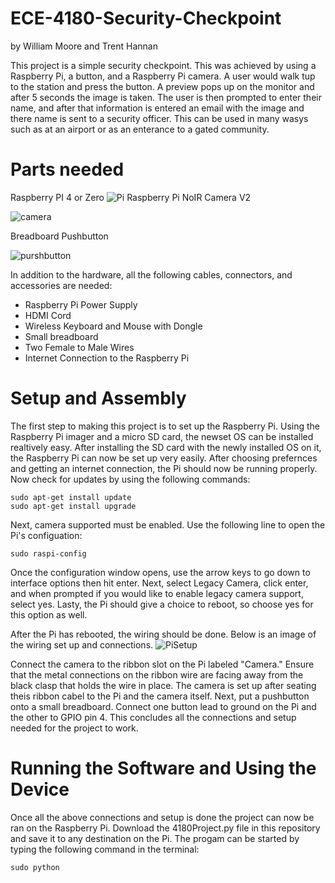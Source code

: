 # ECE-4180-Security-Checkpoint
by William Moore and Trent Hannan

This project is a simple security checkpoint. This was achieved by using a Raspberry Pi, a button, and a Raspberry Pi camera. A user would walk tup to the station and press the button. A preview pops up on the monitor and after 5 seconds the image is taken. The user is then prompted to enter their name, and after that information is entered an email with the image and there name is sent to a security officer. This can be used in many wasys such as at an airport or as an enterance to a gated community.

# Parts needed
Raspberry PI 4 or Zero ![Pi](https://user-images.githubusercontent.com/104606134/165873742-972a2898-082c-4c61-ad99-99e66e04e990.jpg)
Raspberry Pi NoIR Camera V2

![camera](https://user-images.githubusercontent.com/104606134/165873814-08d75191-73d7-4feb-b959-78066bb35bb4.jpg)


Breadboard Pushbutton 

![purshbutton](https://user-images.githubusercontent.com/104606134/165873885-0a8d9a4f-2b6d-4bf3-99eb-85c130713388.jpg)

In addition to the hardware, all the following cables, connectors, and accessories are needed:
- Raspberry Pi Power Supply
- HDMI Cord
- Wireless Keyboard and Mouse with Dongle
- Small breadboard
- Two Female to Male Wires
- Internet Connection to the Raspberry Pi

# Setup and Assembly
The first step to making this project is to set up the Raspberry Pi. Using the Raspberry Pi imager and a micro SD card, the newset OS can be installed realtively easy. After installing the SD card with the newly installed OS on it, the Raspberry Pi can now be set up very easily. After choosing prefernces and getting an internet connection, the Pi should now be running properly. Now check for updates by using the following commands:
```
sudo apt-get install update
sudo apt-get install upgrade
```
Next, camera supported must be enabled. Use the following line to open the Pi's configuation:
```
sudo raspi-config
```
Once the configuration window opens, use the arrow keys to go down to interface options then hit enter. Next, select Legacy Camera, click enter, and when prompted if you would like to enable legacy camera support, select yes. Lasty, the Pi should give a choice to reboot, so choose yes for this option as well.

After the Pi has rebooted, the wiring should be done. Below is an image of the wiring set up and connections.
![PiSetup](https://user-images.githubusercontent.com/104606134/165874956-ef1b9269-bc14-4ced-8a88-19e5bd954d4f.jpg)

Connect the camera to the ribbon slot on the Pi labeled "Camera." Ensure that the metal connections on the ribbon wire are facing away from the black clasp that holds the wire in place. The camera is set up after seating theis ribbon cabel to the Pi and the camera itself. Next, put a pushbutton onto a small breadboard. Connect one button lead to ground on the Pi and the other to GPIO pin 4. This concludes all the connections and setup needed for the project to work.

# Running the Software and Using the Device
Once all the above connections and setup is done the project can now be ran on the Raspberry Pi. Download the 4180Project.py file in this repository and save it to any destination on the Pi. The progam can be started by typing the following command in the terminal:
```
sudo python

